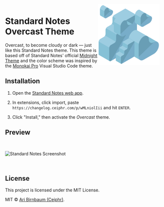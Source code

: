 <img src="https://raw.githubusercontent.com/ceiphr/sn-overcast-theme/master/overcast.png" alt="overcast" align="right" width=200px/>

# Standard Notes Overcast Theme

Overcast, to become cloudy or dark — just like this Standard Notes theme.
This theme is based off of Standard Notes' official [Midnight Theme](https://github.com/sn-extensions/midnight-theme) and the color scheme was inspired by the [Monokai Pro](https://monokai.pro/) Visual Studio Code theme.

## Installation

1. Open the [Standard Notes web app](https://app.standardnotes.org/).

2. In extensions, click import, paste `https://changelog.ceiphr.com/p/wMLniolIii` and hit `ENTER`.

3. Click "Install," then activate the *Overcast* theme.

## Preview

&nbsp;

![Standard Notes Screenshot](https://i.imgur.com/KDnyBGx.png)

&nbsp;

## License

This project is licensed under the MIT License.

MIT © [Ari Birnbaum (Ceiphr)](https://www.ceiphr.com).
